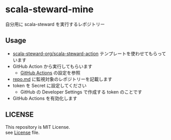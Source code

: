 # scala-steward-mine

自分用に scala-steward を実行するレポジトリー

## Usage

- [scala-steward-org/scala-steward-action](https://github.com/coursier/cache-action) テンプレートを使わせてもらっています  
- GitHub Action から実行してもらいます
  - [GitHub Actions](./.github/workflows/ci.yaml) の設定を参照
- [repo.md](./repo.md) に監視対象のレポジトリーを記載します
- token を Secret に設定してください
  - GitHub の Developer Settings で作成する token のことです
- GitHub Actions を有効化します

## LICENSE

This repository is MIT License.  
see [License](./LICENSE) file.
